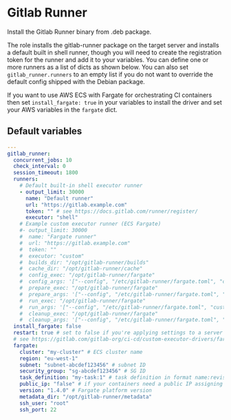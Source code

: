 # Gitlab Runner
Install the Gitlab Runner binary from .deb package.
<!--TOC-->
<!--ENDTOC-->

The role installs the gitlab-runner package on the target server and installs a default built in shell runner, though you will need to create the registration token for the runner and add it to your variables. You can define one or more runners as a list of dicts as shown below. You can also set `gitlab_runner.runners` to an empty list if you do not want to override the default config shipped with the Debian package.

If you want to use AWS ECS with Fargate for orchestrating CI containers then set `install_fargate: true` in your variables to install the driver and set your AWS variables in the `fargate` dict.

<!--ROLEVARS-->
## Default variables
```yaml
---
gitlab_runner:
  concurrent_jobs: 10
  check_interval: 0
  session_timeout: 1800
  runners:
    # Default built-in shell executor runner
    - output_limit: 30000
      name: "Default runner"
      url: "https://gitlab.example.com"
      token: "" # see https://docs.gitlab.com/runner/register/
      executor: "shell"
    # Example custom executor runner (ECS Fargate)
    #- output_limit: 30000
    #  name: "Fargate runner"
    #  url: "https://gitlab.example.com"
    #  token: ""
    #  executor: "custom"
    #  builds_dir: "/opt/gitlab-runner/builds"
    #  cache_dir: "/opt/gitlab-runner/cache"
    #  config_exec: "/opt/gitlab-runner/fargate"
    #  config_args: '["--config", "/etc/gitlab-runner/fargate.toml", "custom", "config"]'
    #  prepare_exec: "/opt/gitlab-runner/fargate"
    #  prepare_args: '["--config", "/etc/gitlab-runner/fargate.toml", "custom", "prepare"]'
    #  run_exec: "/opt/gitlab-runner/fargate"
    #  run_args: '["--config", "/etc/gitlab-runner/fargate.toml", "custom", "run"]'
    #  cleanup_exec: "/opt/gitlab-runner/fargate"
    #  cleanup_args: '["--config", "/etc/gitlab-runner/fargate.toml", "custom", "cleanup"]'
  install_fargate: false
  restart: true # set to false if you're applying settings to a server responsible for its own runners
  # see https://gitlab.com/gitlab-org/ci-cd/custom-executor-drivers/fargate/-/tree/master/docs
  fargate:
    cluster: "my-cluster" # ECS cluster name
    region: "eu-west-1"
    subnet: "subnet-abcdef123456" # subnet ID
    security_group: "sg-abcdef123456" # SG ID
    task_definition: "my-task:1" # task definition in format name:revision, if revision is not provided ECS will use latest
    public_ip: "false" # if your containers need a public IP assigning
    version: "1.4.0" # Fargate platform version
    metadata_dir: "/opt/gitlab-runner/metadata"
    ssh_user: "root"
    ssh_port: 22

```

<!--ENDROLEVARS-->
